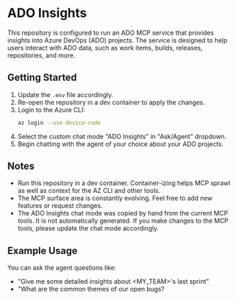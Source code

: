 # ADO Insights

This repository is configured to run an ADO MCP service that provides insights into Azure DevOps (ADO) projects. The service is designed to help users interact with ADO data, such as work items, builds, releases, repositories, and more.



## Getting Started
1. Update the `.env` file accordingly.
1. Re-open the repository in a dev container to apply the changes.
1. Login to the Azure CLI:
   ```bash
   az login --use-device-code  
   ```
1. Select the custom chat mode "ADO Insights" in "Ask/Agent" dropdown.
1. Begin chatting with the agent of your choice about your ADO projects.

## Notes
- Run this repository in a dev container. Container-izing helps MCP sprawl as well as context for the AZ CLI and other tools.
- The MCP surface area is constantly evolving. Feel free to add new features or request changes.
- The ADO Insights chat mode was copied by hand from the current MCP tools. It is not automatically generated. If you make changes to the MCP tools, please update the chat mode accordingly.

## Example Usage
You can ask the agent questions like:
- "Give me some detailed insights about <MY_TEAM>'s last sprint"
- "What are the common themes of our open bugs?